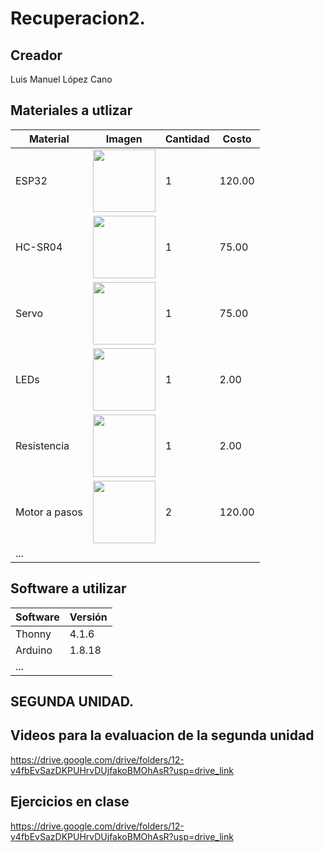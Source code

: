 # Recuperacion2.

## Creador
Luis Manuel López Cano

## Materiales a utlizar
|Material|Imagen|Cantidad|Costo|
|--|--|--|--|
|ESP32|<img src="https://m.media-amazon.com/images/I/612eALAbpgL.jpg" width="100"/>|1|120.00|
|HC-SR04|<img width="100" src="https://www.330ohms.com/cdn/shop/products/photo_A_OS-03261_SensorUltrasonico_HC-SR04_01_1200x1200.png?v=1598042103" />|1|75.00|
|Servo| <img width="100" src="https://gm0.org/es/latest/_images/hs488.jpg" />|1|75.00|"; />|1|131.00|
|LEDs|<img width="100" src="https://www.taloselectronics.com/cdn/shop/products/paquete_de_100_leds_difusos_5mm_varios_colores_mexico_jalisco_guadalajara_700x700.jpg?v=1593816653" />|1|2.00|
|Resistencia|<img width="100" src="https://http2.mlstatic.com/D_NQ_NP_903666-MLM75952546015_042024-O.webp" />|1|2.00|
|Motor a pasos|<img width="100" src="https://uelectronics.com/wp-content/uploads/2017/08/AR0130-Motor-a-pasos-28BYJ-48-V1.jpg" />|2|120.00|
|...||||

## Software a utilizar
|Software|Versión|
|--|--|
|Thonny|4.1.6|<img width="100" src="[[https://cdn.worldvectorlogo.com/logos/arduino-1.svg](https://w7.pngwing.com/pngs/387/24/png-transparent-arduino-hd-logo.png](https://upload.wikimedia.org/wikipedia/commons/e/e2/Thonny_logo.png)" />|
|Arduino|1.8.18|<img width="100" src="[https://cdn.worldvectorlogo.com/logos/arduino-1.svg](https://w7.pngwing.com/pngs/387/24/png-transparent-arduino-hd-logo.png)" />|
|...||

## SEGUNDA UNIDAD.

## Videos para la evaluacion de la segunda unidad
https://drive.google.com/drive/folders/12-v4fbEvSazDKPUHrvDUjfakoBMOhAsR?usp=drive_link

## Ejercicios en clase
https://drive.google.com/drive/folders/12-v4fbEvSazDKPUHrvDUjfakoBMOhAsR?usp=drive_link
